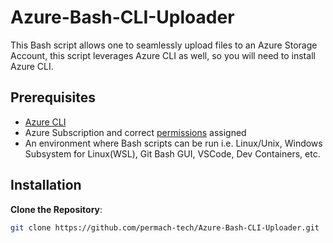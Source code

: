 # Azure-Bash-CLI-Uploader

This Bash script allows one to seamlessly upload files to an Azure Storage Account, this script leverages Azure CLI as well, so you will need to install Azure CLI.

## Prerequisites
- [Azure CLI](https://docs.microsoft.com/cli/azure/install-azure-cli)
- Azure Subscription and correct [permissions](https://learn.microsoft.com/en-us/azure/role-based-access-control/role-assignments-portal) assigned
- An environment where Bash scripts can be run i.e. Linux/Unix, Windows Subsystem for Linux(WSL), Git Bash GUI, VSCode, Dev Containers, etc.

## Installation
**Clone the Repository**:
   ```bash
   git clone https://github.com/permach-tech/Azure-Bash-CLI-Uploader.git
   ```
